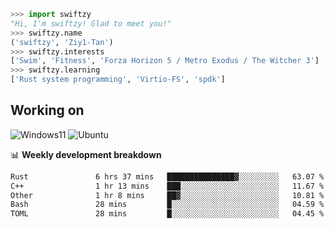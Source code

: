 ```python
>>> import swiftzy
"Hi, I'm swiftzy! Glad to meet you!"
>>> swiftzy.name
('swiftzy', 'Ziy1-Tan')
>>> swiftzy.interests
['Swim', 'Fitness', 'Forza Horizon 5 / Metro Exodus / The Witcher 3']
>>> swiftzy.learning
['Rust system programming', 'Virtio-FS', 'spdk']
```

## Working on

![Windows11](https://img.shields.io/badge/Windows%2011-00adef?style=flat-square&logo=windows&logoColor=ffffff)
![Ubuntu](https://img.shields.io/badge/Ubuntu%20(WSL)-dd4814?style=flat-square&logo=ubuntu&logoColor=ffffff)

📊 **Weekly development breakdown**
<!--START_SECTION:waka-->

```txt
Rust               6 hrs 37 mins   ███████████████▓░░░░░░░░░   63.07 %
C++                1 hr 13 mins    ███░░░░░░░░░░░░░░░░░░░░░░   11.67 %
Other              1 hr 8 mins     ██▓░░░░░░░░░░░░░░░░░░░░░░   10.81 %
Bash               28 mins         █░░░░░░░░░░░░░░░░░░░░░░░░   04.59 %
TOML               28 mins         █░░░░░░░░░░░░░░░░░░░░░░░░   04.45 %
```

<!--END_SECTION:waka-->
